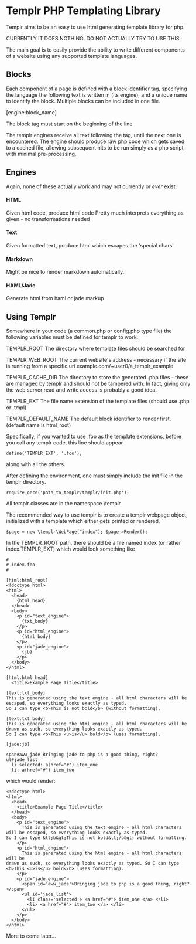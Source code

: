 Templr PHP Templating Library
=============================

Templr aims to be an easy to use html generating template library for php.

CURRENTLY IT DOES NOTHING. DO NOT ACTUALLY TRY TO USE THIS.

The main goal is to easily provide the ability to write different components of a website using any supported template languages.

Blocks
------

Each component of a page is defined with a block identifier tag, specifying the language the following text is written in (its engine), and a unique name to identify the block.
Multiple blocks can be included in one file.

[engine:block_name]

The block tag must start on the beginning of the line.

The templr engines receive all text following the tag, until the next one is encountered.
The engine should produce raw php code which gets saved to a cached file, allowing subsequent hits to be run simply as a php script, with minimal pre-processing.

Engines
-------

Again, none of these actually work and may not currently or _ever_ exist.

#### HTML
Given html code, produce html code
Pretty much interprets everything as given - no transformations needed

#### Text

Given formatted text, produce html which escapes the 'special chars' 

#### Markdown

Might be nice to render markdown automatically.

#### HAML/Jade

Generate html from haml or jade markup


Using Templr
--------------

Somewhere in your code (a common.php or config.php type file) the following variables must be defined for templr to work:

TEMPLR_ROOT
    The directory where template files should be searched for

TEMPLR_WEB_ROOT
    The current website's address - necessary if the site is running from a specific uri
    example.com/~user0/a_templr_example

TEMPLR_CACHE_DIR
    The directory to store the generated .php files - these are managed by templr and should not be tampered with.
    In fact, giving only the web server read and write access is probably a good idea.

TEMPLR_EXT
    The file name extension of the template files (should use .php or .tmpl)

TEMPLR_DEFAULT_NAME
    The default block identifier to render first. (default name is html_root)

Specifically, if you wanted to use .foo as the template extensions, before you call any templr code, this line should appear

`define('TEMPLR_EXT', '.foo');`

along with all the others.

After defining the environment, one must simply include the init file in the templr directory.

`require_once('path_to_templr/templr/init.php');`

All templr classes are in the namespace \templr.

The recommended way to use templr is to create a templr webpage object, initialized with a template which either gets printed or rendered.

`
$page = new \templr\WebPage("index");
$page->Render();
`

In the TEMPLR_ROOT path, there should be a file named index (or rather index.TEMPLR_EXT) which would look something like

```
#
# index.foo
#

[html:html_root]
<!doctype html>
<html>
  <head>
    {html_head}
  </head>
  <body>
    <p id="text_engine">
      {txt_body}
    </p>
    <p id="html_engine">
      {html_body}
    </p>
    <p id="jade_engine">
      {jb}
    </p>
  </body>
</html>

[html:html_head]
  <title>Example Page Title</title>

[text:txt_body]
This is generated using the text engine - all html characters will be escaped, so everything looks exactly as typed.
So I can type <b>This is not bold</b> (without formatting).

[text:txt_body]
This is generated using the html engine - all html characters will be drawn as such, so everything looks exactly as typed.
So I can type <b>This <u>is</u> bold</b> (uses formatting).

[jade:jb]

span#aww_jade Bringing jade to php is a good thing, right?
ul#jade_list
  li.selected: a(href="#") item_one
  li: a(href="#") item_two

```

which would render:

```
<!doctype html>
<html>
  <head>
    <title>Example Page Title</title>
  </head>
  <body>
    <p id="text_engine">
      This is generated using the text engine - all html characters will be escaped, so everything looks exactly as typed.
So I can type &lt;b&gt;This is not bold&lt;/b&gt; without formatting.
    </p>
    <p id="html_engine">
      This is generated using the html engine - all html characters will be 
drawn as such, so everything looks exactly as typed. So I can type <b>This <u>is</u> bold</b> (uses formatting).
    </p>
    <p id="jade_engine">
      <span id='aww_jade'>Bringing jade to php is a good thing, right?</span>
      <ul id='jade_list'>
        <li class='selected'> <a href="#"> item_one </a> </li>
        <li> <a href="#"> item_two </a> </li>
      </ul>
    </p>
  </body>
</html>
```

More to come later...
